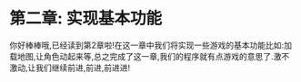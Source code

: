 # 第二章: 实现基本功能
你好棒棒哦,已经读到第2章啦!在这一章中我们将实现一些游戏的基本功能比如:加载地图,让角色动起来等,总之完成了这一章,我们的程序就有点游戏的意思了.激不激动,让我们继续前进,前进,前进进!

